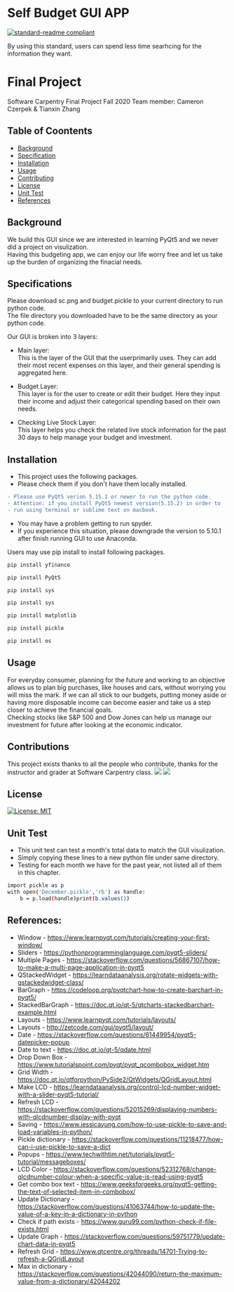 Self Budget GUI APP 
===

[![standard-readme compliant](https://img.shields.io/badge/readme%20style-standard-brightgreen.svg?style=flat-square)](https://github.com/RichardLitt/standard-readme)

By using this standard, users can spend less time searhcing for the information they want. 

# Final Project
Software Carpentry Final Project Fall 2020
Team member: Cameron Czerpek & Tianxin Zhang

## Table of Coontents

- [Background](#background)
- [Specification](#specification)
- [Installation](#installation)
- [Usage](#usage)
- [Contributing](#contributing)
- [License](#license)
- [Unit Test](#unittest)
- [References](#references)

## Background

We build this GUI since we are interested in learning PyQt5 and we never did a project on visulization.  
Having this budgeting app, we can enjoy our life worry free and let us take up the burden of organizing the finacial needs.

## Specifications
Please download sc.png and budget.pickle to your current directory to run python code.  
The file directory you downloaded have to be the same directory as your python code.

Our GUI is broken into 3 layers:  
- Main layer:  
This is the layer of the GUI that the userprimarily uses. They can add their most recent expenses on this layer, and their general spending is aggregated here.

- Budget Layer:  
This layer is for the user to create or edit their budget. Here they input their income and adjust their categorical spending based on their own needs.

- Checking Live Stock Layer:  
This layer helps you check the related live stock information for the past 30 days to help manage your budget and investment.

## Installation
- This project uses the following packages. 
- Please check them if you don't have them locally installed.
```diff
- Please use PyQt5 verion 5.15.1 or newer to run the python code.
- Attention: if you install PyQt5 newest version(5.15.2) in order to  
- run using terminal or sublime text on macbook.
```
- You may have a problem getting to run spyder.
- If you experience this situation, please downgrade the version to 5.10.1 after finish running GUI to use Anaconda.

Users may use pip install to install following packages.
```sh
pip install yfinance

pip install PyQt5

pip install sys

pip install sys

pip install matplotlib

pip install pickle

pip install os
```

## Usage

For everyday consumer, planning for the future and working to an objective allows us to plan big purchases, like houses and cars, without worrying you will miss the mark. If we can all stick to our budgets, putting money aside or having more disposable income can become easier and take us a step closer to achieve the financial goals.  
Checking stocks like S&P 500 and Dow Jones can help us manage our investment for future after looking at the economic indicator.

## Contributions
This project exists thanks to all the people who contribute, thanks for the instructor and grader at Software Carpentry class.
[![](https://github.com/Christine-1122.png?size=10)](https://github.com/Christine-1122)
[![](https://github.com/CameronCz.png?size=10)](https://github.com/CameronCz)



## License 
[![License: MIT](https://img.shields.io/badge/License-MIT-yellow.svg)](https://opensource.org/licenses/MIT)


## Unit Test 
- This unit test can test a month's total data to match the GUI visulization.
- Simply copying these lines to a new python file under same directory.
- Testing for each month we have for the past year, not listed all of them in this chapter.
```sh
import pickle as p
with open('December.pickle','rb') as handle:
    b = p.load(handle)print(b.values())
```

## References:
* Window - https://www.learnpyqt.com/tutorials/creating-your-first-window/
* Sliders - https://pythonprogramminglanguage.com/pyqt5-sliders/
* Multiple Pages - https://stackoverflow.com/questions/56867107/how-to-make-a-multi-page-application-in-pyqt5
* QStackedWidget - https://learndataanalysis.org/rotate-widgets-with-qstackedwidget-class/
* BarGraph - https://codeloop.org/pyqtchart-how-to-create-barchart-in-pyqt5/
* StackedBarGraph - https://doc.qt.io/qt-5/qtcharts-stackedbarchart-example.html
* Layouts - https://www.learnpyqt.com/tutorials/layouts/
* Layouts - http://zetcode.com/gui/pyqt5/layout/
* Date - https://stackoverflow.com/questions/61449954/pyqt5-datepicker-popup
* Date to text - https://doc.qt.io/qt-5/qdate.html
* Drop Down Box - https://www.tutorialspoint.com/pyqt/pyqt_qcombobox_widget.htm
* Grid Width - https://doc.qt.io/qtforpython/PySide2/QtWidgets/QGridLayout.html
* Make LCD - https://learndataanalysis.org/control-lcd-number-widget-with-a-slider-pyqt5-tutorial/
* Refresh LCD - https://stackoverflow.com/questions/52015269/displaying-numbers-with-qlcdnumber-display-with-pyqt
* Saving - https://www.jessicayung.com/how-to-use-pickle-to-save-and-load-variables-in-python/
* Pickle dictionary - https://stackoverflow.com/questions/11218477/how-can-i-use-pickle-to-save-a-dict
* Popups - https://www.techwithtim.net/tutorials/pyqt5-tutorial/messageboxes/
* LCD Color - https://stackoverflow.com/questions/52312768/change-qlcdnumber-colour-when-a-specific-value-is-read-using-pyqt5
* Get combo box text - https://www.geeksforgeeks.org/pyqt5-getting-the-text-of-selected-item-in-combobox/
* Update Dictionary - https://stackoverflow.com/questions/41063744/how-to-update-the-value-of-a-key-in-a-dictionary-in-python
* Check if path exists - https://www.guru99.com/python-check-if-file-exists.html
* Update Graph - https://stackoverflow.com/questions/59751779/update-chart-data-in-pyqt5
* Refresh Grid - https://www.qtcentre.org/threads/14701-Trying-to-refresh-a-QGridLayout
* Max in dictionary - https://stackoverflow.com/questions/42044090/return-the-maximum-value-from-a-dictionary/42044202

